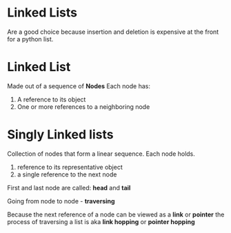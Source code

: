 # Linked Lists
Are a good choice because insertion and deletion is expensive at the front for a python list.


# Linked List
Made out of a sequence of **Nodes**
Each node has:
1. A reference to its object
2. One or more references to a neighboring node

# Singly Linked lists

Collection of nodes that form a linear sequence.
Each node holds.
1. reference to its representative object
2. a single reference to the next node

First and last node are called: **head** and **tail**

Going from node to node - **traversing**

Because the next reference of a node can be viewed as a **link** or **pointer** the process of traversing a list is aka **link hopping** or **pointer hopping**